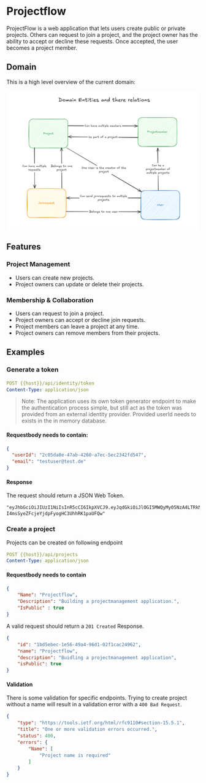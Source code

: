 # Projectflow

ProjectFlow is a web application that lets users create public or private projects. Others can request to join a project, and the project owner has the ability to accept or decline these requests. Once accepted, the user becomes a project member.

## Domain

This is a high level overview of the current domain:

![Domain Overview](/docs/Images/Domain-Overview.png)


## Features

### Project Management
- Users can create new projects.
- Project owners can update or delete their projects.

### Membership & Collaboration
- Users can request to join a project.
- Project owners can accept or decline join requests.
- Project members can leave a project at any time.
- Project owners can remove members from their projects.


## Examples

### Generate a token

```yaml
POST {{host}}/api/identity/token
Content-Type: application/json
```
> Note: The application uses its own token generator endpoint to make the authentication process simple,
but still act as the token was provided from an external identity provider.
 Provided userId needs to exists in the in memory database.

#### Requestbody needs to contain:

```json
{
  "userId": "2c05da8e-47ab-4260-a7ec-5ec2342fd547",
  "email": "testuser@test.de"
}
```

#### Response

The request should return a JSON Web Token.

```
"eyJhbGciOiJIUzI1NiIsInR5cCI6IkpXVCJ9.eyJqdGkiOiJlOGI5MWQyMy05NzA4LTRkNDktYjE1MS0yYTIzY2Q0NWMxODQiLCJzdWIiOiJ0ZXN0dXNlckB0ZXN0LmRlIiwiZW1haWwiOiJ0ZXN0dXNlckB0ZXN0LmRlIiwidXNlcmlkIjoiMmMwNWRhOGUtNDdhYi00MjYwLWE3ZWMtNWVjMjM0MmZkNTQ3IiwibmJmIjoxNzQwMTExNTcyLCJleHAiOjE3NDAxNDAzNzIsImlhdCI6MTc0MDExMTU3MiwiaXNzIjoiaHR0cHM6Ly9pZC5ldGhlbXNhaGJhei5jb20iLCJhdWQiOiJodHRwczovL3Byb2plY3RmbG93LmV0aGVtc2FoYmF6LmNvbSJ9.b0WowQo-I4msSyeZFcjeYjdpFyogHC3UhhRK1paUFQw"
```

### Create a project

Projects can be created on following endpoint
```yaml
POST {{host}}/api/projects
Content-Type: application/json
```

#### Requestbody needs to contain

```json
{
    "Name": "Projectflow",
    "Description": "Building a projectmanagement application.",
    "IsPublic" : true
}
```

A valid request should return a `201 Created` Response.

```json
{
    "id": "1bd5ebec-1e56-49a4-96d1-02f1cac24962",
    "name": "Projectflow",
    "description": "Buidling a projectmanagement application",
    "isPublic": true
}
```

#### Validation
There is some validation for specific endpoints. Trying to create project without a name will result in a validation error with a `400 Bad Request`.

```json
{
    "type": "https://tools.ietf.org/html/rfc9110#section-15.5.1",
    "title": "One or more validation errors occurred.",
    "status": 400,
    "errors": {
        "Name": [
            "Project name is required"
        ]
    }
}
```
